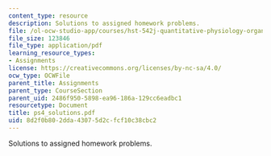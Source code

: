 ```yaml
---
content_type: resource
description: Solutions to assigned homework problems.
file: /ol-ocw-studio-app/courses/hst-542j-quantitative-physiology-organ-transport-systems-spring-2004/8d2f0b802dda43075d2cfcf10c38cbc2_ps4_solutions.pdf
file_size: 123846
file_type: application/pdf
learning_resource_types:
- Assignments
license: https://creativecommons.org/licenses/by-nc-sa/4.0/
ocw_type: OCWFile
parent_title: Assignments
parent_type: CourseSection
parent_uid: 2486f950-5898-ea96-186a-129cc6eadbc1
resourcetype: Document
title: ps4_solutions.pdf
uid: 8d2f0b80-2dda-4307-5d2c-fcf10c38cbc2
---
```

Solutions to assigned homework problems.